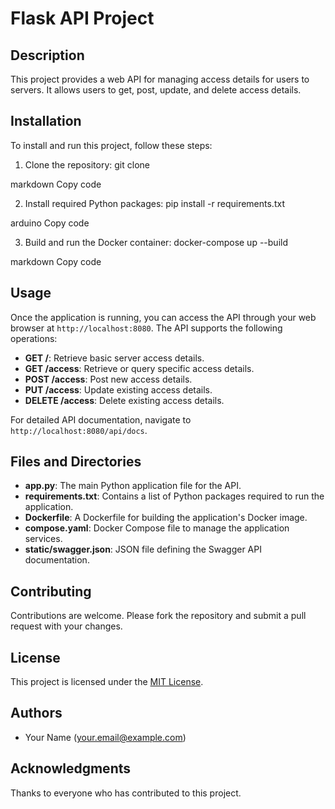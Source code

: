 # Flask API Project

## Description
This project provides a web API for managing access details for users to servers. It allows users to get, post, update, and delete access details.

## Installation
To install and run this project, follow these steps:

1. Clone the repository:
git clone <repository-url>

markdown
Copy code

2. Install required Python packages:
pip install -r requirements.txt

arduino
Copy code

3. Build and run the Docker container:
docker-compose up --build

markdown
Copy code

## Usage
Once the application is running, you can access the API through your web browser at `http://localhost:8080`. The API supports the following operations:

- **GET /**: Retrieve basic server access details.
- **GET /access**: Retrieve or query specific access details.
- **POST /access**: Post new access details.
- **PUT /access**: Update existing access details.
- **DELETE /access**: Delete existing access details.

For detailed API documentation, navigate to `http://localhost:8080/api/docs`.

## Files and Directories
- **app.py**: The main Python application file for the API.
- **requirements.txt**: Contains a list of Python packages required to run the application.
- **Dockerfile**: A Dockerfile for building the application's Docker image.
- **compose.yaml**: Docker Compose file to manage the application services.
- **static/swagger.json**: JSON file defining the Swagger API documentation.

## Contributing
Contributions are welcome. Please fork the repository and submit a pull request with your changes.

## License
This project is licensed under the [MIT License](LICENSE).

## Authors
- Your Name (your.email@example.com)

## Acknowledgments
Thanks to everyone who has contributed to this project.
